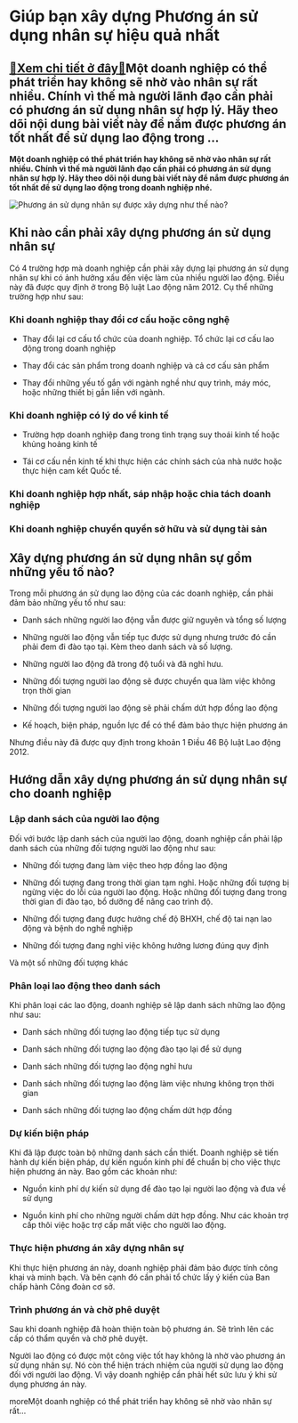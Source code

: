 Giúp bạn xây dựng Phương án sử dụng nhân sự hiệu quả nhất
=========================================================

[:gift:Xem chi tiết ở đây:gift:](https://hddtvn.com/giup-ban-xay-dung-phuong-an-su-dung-nhan-su-hieu-qua-nhat/)Một doanh nghiệp có thể phát triển hay không sẽ nhờ vào nhân sự rất nhiều. Chính vì thế mà người lãnh đạo cần phải có phương án sử dụng nhân sự hợp lý. Hãy theo dõi nội dung bài viết này để nắm được phương án tốt nhất để sử dụng lao động trong …
-----------------------------------------------------------------------------------------------------------------------------------------------------------------------------------------------------------------------------------------------------

**Một doanh nghiệp có thể phát triển hay không sẽ nhờ vào nhân sự rất nhiều. Chính vì thế mà người lãnh đạo cần phải có phương án sử dụng nhân sự hợp lý. Hãy theo dõi nội dung bài viết này để nắm được phương án tốt nhất để sử dụng lao động trong doanh nghiệp nhé.**


![Phương án sử dụng nhân sự được xây dựng như thế nào?](https://hddtvn.com/wp-content/uploads/2021/01/bien-viec-lam-thoi-vu-thanh-viec-lam-on-dinh.jpg)


Khi nào cần phải xây dựng phương án sử dụng nhân sự
---------------------------------------------------


Có 4 trường hợp mà doanh nghiệp cần phải xây dựng lại phương án sử dụng nhân sự khi có ảnh hưởng xấu đến việc làm của nhiều người lao động. Điều này đã được quy định ở trong Bộ luật Lao động năm 2012. Cụ thể những trường hợp như sau:


### Khi doanh nghiệp thay đổi cơ cấu hoặc công nghệ




* Thay đổi lại cơ cấu tổ chức của doanh nghiệp. Tổ chức lại cơ cấu lao động trong doanh nghiệp

* Thay đổi các sản phẩm trong doanh nghiệp và cả cơ cấu sản phẩm

* Thay đổi những yếu tố gắn với ngành nghề như quy trình, máy móc, hoặc những thiết bị gắn liền với ngành.



### Khi doanh nghiệp có lý do về kinh tế




* Trường hợp doanh nghiệp đang trong tình trạng suy thoái kinh tế hoặc khủng hoảng kinh tế

* Tái cơ cấu nền kinh tế khi thực hiện các chính sách của nhà nước hoặc thực hiện cam kết Quốc tế.



### Khi doanh nghiệp hợp nhất, sáp nhập hoặc chia tách doanh nghiệp


### Khi doanh nghiệp chuyển quyền sở hữu và sử dụng tài sản


Xây dựng phương án sử dụng nhân sự gồm những yếu tố nào?
--------------------------------------------------------


Trong mỗi phương án sử dụng lao động của các doanh nghiệp, cần phải đảm bảo những yếu tố như sau:




* Danh sách những người lao động vẫn được giữ nguyên và tổng số lượng

* Những người lao động vẫn tiếp tục được sử dụng nhưng trước đó cần phải đem đi đào tạo tại. Kèm theo danh sách và số lượng.

* Những người lao động đã trong độ tuổi và đã nghỉ hưu.

* Những đối tượng người lao động sẽ được chuyển qua làm việc không trọn thời gian

* Những đối tượng người lao động sẽ phải chấm dứt hợp đồng lao động

* Kế hoạch, biện pháp, nguồn lực để có thể đảm bảo thực hiện phương án



Nhưng điều này đã được quy định trong khoản 1 Điều 46 Bộ luật Lao động 2012.



Hướng dẫn xây dựng phương án sử dụng nhân sự cho doanh nghiệp
-------------------------------------------------------------


### Lập danh sách của người lao động


Đối với bước lập danh sách của người lao động, doanh nghiệp cần phải lập danh sách của những đối tượng người lao động như sau:




* Những đối tượng đang làm việc theo hợp đồng lao động

* Những đối tượng đang trong thời gian tạm nghỉ. Hoặc những đối tượng bị ngừng việc do lỗi của người lao động. Hoặc những đối tượng đang trong thời gian đi đào tạo, bồ dưỡng để nâng cao trình độ.

* Những đối tượng đang được hưởng chế độ BHXH, chế độ tai nạn lao động và bệnh do nghề nghiệp

* Những đối tượng đang nghỉ việc không hưởng lương đúng quy định



Và một số những đối tượng khác


### Phân loại lao động theo danh sách


Khi phân loại các lao động, doanh nghiệp sẽ lập danh sách những lao động như sau:




* Danh sách những đối tượng lao động tiếp tục sử dụng

* Danh sách những đối tượng lao động đào tạo lại để sử dụng

* Danh sách những đối tượng lao động nghỉ hưu

* Danh sách những đối tượng lao động làm việc nhưng không trọn thời gian

* Danh sách những đối tượng lao động chấm dứt hợp đồng



### Dự kiến biện pháp


Khi đã lập được toàn bộ những danh sách cần thiết. Doanh nghiệp sẽ tiến hành dự kiến biện pháp, dự kiến nguồn kinh phí để chuẩn bị cho việc thực hiện phương án này. Bao gồm các khoản như:




* Nguồn kinh phí dự kiến sử dụng để đào tạo lại người lao động và đưa về sử dụng

* Nguồn kinh phí cho những người chấm dứt hợp đồng. Như các khoản trợ cấp thôi việc hoặc trợ cấp mất việc cho người lao động.



### Thực hiện phương án xây dựng nhân sự


Khi thực hiện phương án này, doanh nghiệp phải đảm bảo được tính công khai và minh bạch. Và bên cạnh đó cần phải tổ chức lấy ý kiến của Ban chấp hành Công đoàn cơ sở.


### Trình phương án và chờ phê duyệt


Sau khi doanh nghiệp đã hoàn thiện toàn bộ phương án. Sẽ trình lên các cấp có thẩm quyền và chờ phê duyệt.


Người lao động có được một công việc tốt hay không là nhờ vào phương án sử dụng nhân sự. Nó còn thể hiện trách nhiệm của người sử dụng lao động đối với người lao động. Vì vậy doanh nghiệp cần phải hết sức lưu ý khi sử dụng phương án này.


moreMột doanh nghiệp có thể phát triển hay không sẽ nhờ vào nhân sự rất…

